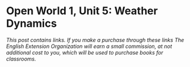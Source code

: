 
# Open World 1, Unit 5: Weather Dynamics
*This post contains links. If you make a purchase through these links The English Extension Organization will earn a small commission, at not additional cost to you, which will be used to purchase books for classrooms.* 
<!--stackedit_data:
eyJoaXN0b3J5IjpbLTc0NDI1MjUxNl19
-->